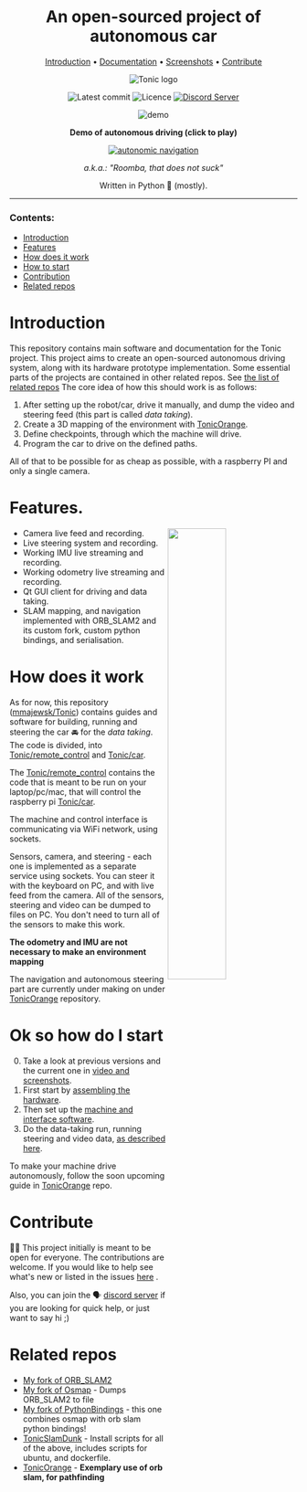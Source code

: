 <div align="center">
  
# An open-sourced project of autonomous car 
  
[Introduction](#introduction) • [Documentation](#ok-so-how-do-i-start) • [Screenshots] • [Contribute](#contribute) 
  
![Tonic logo](https://imgur.com/eh1QMvS.jpg)

![Latest commit](https://img.shields.io/github/last-commit/mmajewsk/tonic/master?style=flat-square)
![Licence](https://img.shields.io/github/license/mmajewsk/tonic)
[![Discord Server](https://img.shields.io/discord/739733971944079401?color=blue&label=Discord%20Chat&logo=discord&logoColor=white&style=flat-square)][Discord]

![demo](https://imgur.com/HAA9xJo.gif)

**Demo of autonomous driving (click to play)**

[![autonomic navigation](http://img.youtube.com/vi/4x-8iYDJs7I/0.jpg)](http://www.youtube.com/watch?v=4x-8iYDJs7I "video demo")


_a.k.a.: "Roomba, that does not suck"_

Written in Python 🐍 (mostly).


</div>

---

### Contents:

- [Introduction](#introduction)
- [Features](#features.) 
- [How does it work](#how-does-it-work) 
- [How to start](#ok-so-how-do-I-start?)
- [Contribution](#contribution)
- [Related repos](#related-repos)

# Introduction

This repository contains main software and documentation for the Tonic project. This project aims to create an open-sourced autonomous driving system, along with its hardware prototype implementation. Some essential parts of the projects are contained in other related repos. See [the list of related repos](#related-repos)
The core idea of how this should work is as follows:

1. After setting up the robot/car, drive it manually, and dump the video and steering feed (this part is called _data taking_).
2. Create a 3D mapping of the environment with [TonicOrange].
3. Define checkpoints, through which the machine will drive.
4. Program the car to drive on the defined paths.

All of that to be possible for as cheap as possible, with a raspberry PI and only a single camera.

# Features.

  <img src="https://imgur.com/oA3ERWN.gif" width="45%" height="45%" align="right" />

  - Camera live feed and recording.
  - Live steering system and recording.
  - Working IMU live streaming and recording.
  - Working odometry live streaming and recording.
  - Qt GUI client for driving and data taking.
  - SLAM mapping, and navigation implemented with ORB_SLAM2 and its custom fork, custom python bindings, and serialisation.

# How does it work

As for now, this repository ([mmajewsk/Tonic]) contains guides and software for building, running and steering the car 🚘 for the _data taking_.
The code is divided, into [Tonic/remote_control] and [Tonic/car]. 

The [Tonic/remote_control] contains the code that is meant to be run on your laptop/pc/mac, that will control the raspberry pi [Tonic/car].

The machine and control interface is communicating via WiFi network, using sockets. 

Sensors, camera, and steering - each one is implemented as a separate service using sockets.
You can steer it with the keyboard on PC, and with live feed from the camera.
All of the sensors, steering and video can be dumped to files on PC.
You don't need to turn all of the sensors to make this work.

**The odometry and IMU are not necessary to make an environment mapping**

The navigation and autonomous steering part are currently under making on under [TonicOrange] repository.

# Ok so how do I start

0. Take a look at previous versions and the current one in [video and screenshots][Screenshots].
1. First start by [assembling the hardware](doc/hardware_guide.md).
2. Then set up the [machine and interface software](doc/running_software.md).
3. Do the data-taking run, running steering and video data, [as described here](doc/running_software.md##running-tonic).

To make your machine drive autonomously, follow the soon upcoming guide in [TonicOrange] repo.
  

# Contribute

🧑‍🔧 This project initially is meant to be open for everyone. The contributions are welcome.
If you would like to help see what's new or listed in the issues [here](https://github.com/mmajewsk/Tonic/issues) .

Also, you can join the 🗣️ [discord server][discord] if you are looking for quick help, or just want to say hi ;) 


# Related repos
- [My fork of ORB_SLAM2](https://github.com/mmajewsk/ORB_SLAM2)
- [My fork of Osmap] - Dumps ORB_SLAM2 to file
- [My fork of PythonBindings] - this one combines osmap with orb slam python bindings!
- [TonicSlamDunk] - Install scripts for all of the above, includes scripts for ubuntu, and dockerfile.
- [TonicOrange] - **Exemplary use of orb slam, for pathfinding**
  

[discord]: https://discord.gg/55WuPN
[mmajewsk/Tonic]: https://github.com/mmajewsk/Tonic
[Tonic/remote_control]: https://github.com/mmajewsk/Tonic/remote_control
[Tonic/car]: https://github.com/mmajewsk/Tonic/car
[My fork of ORB_SLAM2]: https://github.com/mmajewsk/ORB_SLAM2
[My fork of Osmap]: https://github.com/mmajewsk/osmap 
[My fork of PythonBindings]: https://github.com/mmajewsk/ORB_SLAM2-PythonBindings 
[TonicSlamDunk]: https://github.com/mmajewsk/TonicSlamDunk 
[TonicOrange]: https://github.com/mmajewsk/TonicOrange 
[Screenshots]: doc/video_and_screenshots.md
